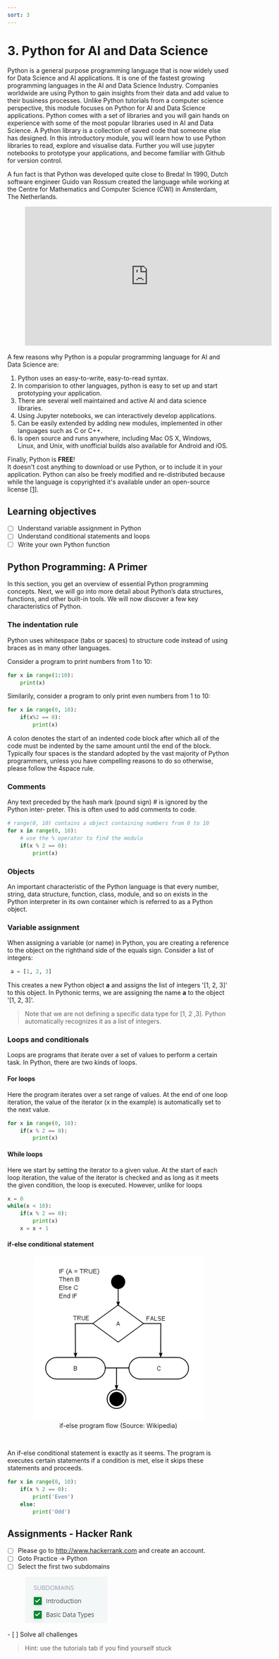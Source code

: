 ```yaml
---
sort: 3
---
```


# 3. Python for AI and Data Science

Python is a general purpose programming language that is now widely used for Data Science and AI applications. It is one of the fastest growing programming languages in the AI and Data Science Industry. Companies worldwide are using Python to gain insights from their data and add value to their business processes. Unlike Python tutorials from a computer science perspective, this module focuses on Python for AI and Data Science applications. Python comes with a set of libraries and you will gain hands on experience with some of the most popular libraries used in AI and Data Science. A Python library is a collection of saved code that someone else has designed. In this introductory module, you will learn how to use Python libraries to read, explore and visualise data. Further you will use jupyter notebooks to prototype your applications, and become familiar with Github for version control.

A fun fact is that Python was developed quite close to Breda! In 1990, Dutch software engineer Guido van Rossum created the language while working at the Centre for Mathematics and Computer Science (CWI) in Amsterdam, The Netherlands.

<!-- blank line -->
<figure class="video_container">
<center>
<iframe width="560" height="315" src="https://www.youtube-nocookie.com/embed/7kn7NtlV6g0?controls=0" title="YouTube video player" frameborder="0" allow="accelerometer; autoplay; clipboard-write; encrypted-media; gyroscope; picture-in-picture" allowfullscreen></iframe>
</center>
</figure>
<!-- blank line -->

A few reasons why Python is a popular programming language for AI and Data Science are:
1. Python uses an easy-to-write, easy-to-read syntax.
2. In comparision to other languages, python is easy to set up and start prototyping your application.
3. There are several well maintained and active AI and data science libraries.
4. Using Jupyter notebooks, we can interactively develop applications.
5. Can be easily extended by adding new modules, implemented in other languages such as C or C++.
6. Is open source and runs anywhere, including Mac OS X, Windows, Linux, and Unix, with unofficial builds also available for Android and iOS.

Finally, Python is **FREE**!<br> It doesn't cost anything to download or use Python, or to include it in your application. Python can also be freely modified and re-distributed because while the language is copyrighted it's available under an open-source license [[1]](#1).

## Learning objectives
- [ ] Understand variable assignment in Python
- [ ] Understand conditional statements and loops
- [ ] Write your own Python function

## Python Programming: A Primer
In this section, you get an overview of essential Python programming concepts.
Next, we will go into more detail about Python’s
data structures, functions, and other built-in tools. We will now discover a few
key characteristics of Python.

### The indentation rule

Python uses whitespace (tabs or spaces) to structure code instead of using braces as in
many other languages.<br>

Consider a program to print numbers from 1 to 10:

```Python
for x in range(1:10):
    print(x)
```

Similarily, consider a program to only print even numbers from 1 to 10:

```Python
for x in range(0, 10):
    if(x%2 == 0):
        print(x)
```

A colon denotes the start of an indented code block after which all of the code must
be indented by the same amount until the end of the block. Typically four spaces is
the standard adopted by the vast majority of Python programmers, unless you have compelling reasons to do so otherwise, please follow the 4space rule.

### Comments
Any text preceded by the hash mark (pound sign) # is ignored by the Python inter‐
preter. This is often used to add comments to code.

```Python
# range(0, 10) contains a object containing numbers from 0 to 10
for x in range(0, 10):
    # use the % operator to find the modulo
    if(x % 2 == 0):
        print(x)
```

### Objects
An important characteristic of the Python language is that every number, string,
data structure, function, class, module, and so on exists in the Python interpreter
in its own container which is referred to as a Python object.

### Variable assignment
When assigning a variable (or name) in Python, you are creating a reference to the
object on the righthand side of the equals sign. Consider a list of
integers:

```python
 a = [1, 2, 3]
```

This creates a new Python object **a** and assigns the list of integers '[1, 2, 3]'
to this object. In Pythonic terms, we are assigning the name **a** to the object
'[1, 2, 3]'.

> Note that we are not defining a specific data type for [1, 2 ,3].
> Python automatically recognizes it as a list of integers.

### Loops and conditionals
Loops are programs that iterate over a set of values to perform a certain task.
In Python, there are two kinds of loops.

#### For loops
Here the program iterates over a set range of values. At the end of one loop
iteration, the value of the iterator (x in the example) is automatically set to the next value.

```python
for x in range(0, 10):
    if(x % 2 == 0):
        print(x)
```

#### While loops
Here we start by setting the iterator to a given value. At the start of each loop
iteration, the value of the iterator is checked and as long as it meets the given condition, the loop is executed. However, unlike for loops

```python
x = 0
while(x < 10):
    if(x % 2 == 0):
        print(x)
    x = x + 1
```

#### if-else conditional statement

<figure>
    <center>
    <img src=".\assets\ifelse.PNG" />
    <figcaption>if-else program flow (Source: Wikipedia)</figcaption>
    </center>
</figure>
<br>

An if-else conditional statement is exactly as it seems. The program is executes certain statements if a condition is met, else it skips these statements and proceeds.

```python
for x in range(0, 10):
    if(x % 2 == 0):
        print('Even')
    else:
        print('Odd')
```

## Assignments - Hacker Rank

- [ ] Please go to <http://www.hackerrank.com> and create an account.
- [ ] Goto Practice -> Python
- [ ] Select the first two subdomains
<figure>
    <img src=".\assets\hackerRank.PNG" />
    <figcaption></figcaption>
</figure>
- [ ] Solve all challenges

> Hint: use the tutorials tab if you find yourself stuck
